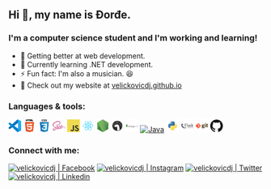 ## Hi :wave:, my name is Đorđe.

### I'm a computer science student and I'm working and learning!

- :telescope: Getting better at web development.
- :seedling: Currently learning .NET development.
- :zap: Fun fact: I'm also a musician. :satisfied:
- :link: Check out my website at [velickovicdj.github.io](https://velickovicdj.github.io)

### Languages & tools:

[<img src="https://raw.githubusercontent.com/github/explore/80688e429a7d4ef2fca1e82350fe8e3517d3494d/topics/visual-studio-code/visual-studio-code.png" alt="Visual Studio Code" width="25px" height="25px" />][VSC]
[<img src="https://raw.githubusercontent.com/github/explore/80688e429a7d4ef2fca1e82350fe8e3517d3494d/topics/html/html.png" alt="HTML5" width="25px" height="25px" />][HTML]
[<img src="https://raw.githubusercontent.com/github/explore/80688e429a7d4ef2fca1e82350fe8e3517d3494d/topics/css/css.png" alt="CSS3" width="25px" height="25px" />][CSS]
[<img src="https://raw.githubusercontent.com/github/explore/80688e429a7d4ef2fca1e82350fe8e3517d3494d/topics/sass/sass.png" alt="SASS" width="25px" height="25px" />][SASS]
[<img src="https://raw.githubusercontent.com/github/explore/80688e429a7d4ef2fca1e82350fe8e3517d3494d/topics/javascript/javascript.png" alt="JavaScript" width="25px" height="25px" />][JS]
[<img src="https://raw.githubusercontent.com/github/explore/80688e429a7d4ef2fca1e82350fe8e3517d3494d/topics/react/react.png" alt="React.js" width="25px" height="25px" />][React]
[<img src="https://raw.githubusercontent.com/github/explore/80688e429a7d4ef2fca1e82350fe8e3517d3494d/topics/nodejs/nodejs.png" alt="NodeJS" width="25px" height="25px" />][NodeJS]
[<img src="https://raw.githubusercontent.com/github/explore/361e2821e2dea67711cde99c9c40ed357061cf27/topics/deno/deno.png" alt="Deno" width="25px" height="25px" />][Deno]
[<img src="https://raw.githubusercontent.com/github/explore/361e2821e2dea67711cde99c9c40ed357061cf27/topics/mongodb/mongodb.png" alt="mongoDB" width="25px" height="25px" />][mongoDB]
[<img src="https://cdn.iconscout.com/icon/free/png-256/java-43-569305.png" alt="Java" width="25px" height="25px" />][Java]
[<img src="https://raw.githubusercontent.com/github/explore/361e2821e2dea67711cde99c9c40ed357061cf27/topics/python/python.png" alt="Python" width="25px" height="25px" />][Python]
[<img src="https://raw.githubusercontent.com/github/explore/361e2821e2dea67711cde99c9c40ed357061cf27/topics/flask/flask.png" alt="Flask" width="25px" height="25px" />][Flask]
[<img src="https://raw.githubusercontent.com/github/explore/361e2821e2dea67711cde99c9c40ed357061cf27/topics/git/git.png" alt="git" width="25px" height="25px" />][git]
[<img src="https://raw.githubusercontent.com/github/explore/361e2821e2dea67711cde99c9c40ed357061cf27/topics/github/github.png" alt="GitHub" width="25px" height="25px" />][GitHub]

### Connect with me:

[<img src="https://cdn-icons-png.flaticon.com/512/174/174848.png" alt="velickovicdj | Facebook" width="25px" height="25px" />][Facebook]
[<img src="https://cdn-icons-png.flaticon.com/512/2111/2111463.png" alt="velickovicdj | Instagram" width="25px" height="25px" />][Instagram]
[<img src="https://cdn-icons.flaticon.com/png/512/3536/premium/3536424.png?token=exp=1644936334~hmac=5fbbac78267770c919f91e8675f6f15e" alt="velickovicdj | Twitter" width="25px" height="25px" />][Twitter]
[<img src="https://cdn-icons.flaticon.com/png/512/3536/premium/3536505.png?token=exp=1644936470~hmac=90dd7a5b7c93481643a5776fb3af98f3" alt="velickovicdj | Linkedin" width="25px" height="25px" />][Linkedin]

<!-- Links -->

[VSC]: https://code.visualstudio.com
[HTML]: https://en.wikipedia.org/wiki/HTML
[CSS]: https://en.wikipedia.org/wiki/Cascading_Style_Sheets
[SASS]: https://sass-lang.com
[JS]: https://www.javascript.com/
[React]: https://reactjs.org
[NodeJS]: https://nodejs.org/en/about/
[Deno]: https://deno.land
[mongoDB]: https://www.mongodb.com
[Java]: https://www.java.com/en/
[Python]: https://www.python.org/
[Flask]: https://en.wikipedia.org/wiki/Flask_(web_framework)
[GIT]: https://git-scm.com/
[GitHub]: https://github.com/about
[Facebook]: https://www.facebook.com/djordje.velickovitj
[Instagram]: https://www.instagram.com/velickovicdj
[Twitter]: https://twitter.com/velickovicdj
[Reddit]: https://www.reddit.com/user/velickovicdj
[Linkedin]: https://www.linkedin.com/in/đorđe-veličković-6a295920a
